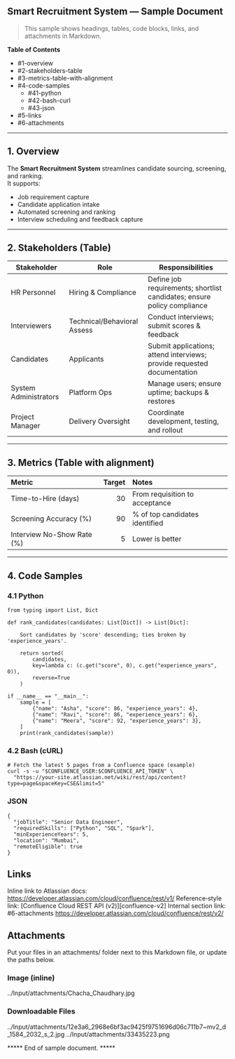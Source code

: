 ## Smart Recruitment System — Sample Document

> This sample shows headings, tables, code blocks, links, and attachments in Markdown.

**Table of Contents**
- #1-overview
- #2-stakeholders-table
- #3-metrics-table-with-alignment
- #4-code-samples
  - #41-python
  - #42-bash-curl
  - #43-json
- #5-links
- #6-attachments

---

## 1. Overview
The **Smart Recruitment System** streamlines candidate sourcing, screening, and ranking.  
It supports:
- Job requirement capture
- Candidate application intake
- Automated screening and ranking
- Interview scheduling and feedback capture

---

## 2. Stakeholders (Table)

| Stakeholder         | Role                          | Responsibilities                                                                 |
|---------------------|-------------------------------|----------------------------------------------------------------------------------|
| HR Personnel        | Hiring & Compliance           | Define job requirements; shortlist candidates; ensure policy compliance          |
| Interviewers        | Technical/Behavioral Assess   | Conduct interviews; submit scores & feedback                                     |
| Candidates          | Applicants                    | Submit applications; attend interviews; provide requested documentation          |
| System Administrators | Platform Ops               | Manage users; ensure uptime; backups & restores                                  |
| Project Manager     | Delivery Oversight            | Coordinate development, testing, and rollout                                     |

---

## 3. Metrics (Table with alignment)

| Metric                     | Target      | Notes                         |
|:---------------------------|------------:|:------------------------------|
| Time-to-Hire (days)        |          30 | From requisition to acceptance|
| Screening Accuracy (%)     |          90 | % of top candidates identified|
| Interview No-Show Rate (%) |           5 | Lower is better               |

---

## 4. Code Samples

### 4.1 Python

```
from typing import List, Dict

def rank_candidates(candidates: List[Dict]) -> List[Dict]:
    
    Sort candidates by 'score' descending; ties broken by 'experience_years'.
    
    return sorted(
        candidates,
        key=lambda c: (c.get("score", 0), c.get("experience_years", 0)),
        reverse=True
    )

if __name__ == "__main__":
    sample = [
        {"name": "Asha", "score": 86, "experience_years": 4},
        {"name": "Ravi", "score": 86, "experience_years": 6},
        {"name": "Meera", "score": 92, "experience_years": 3},
    ]
    print(rank_candidates(sample))
```
### 4.2 Bash (cURL)
```
# Fetch the latest 5 pages from a Confluence space (example)
curl -s -u "$CONFLUENCE_USER:$CONFLUENCE_API_TOKEN" \
  "https://your-site.atlassian.net/wiki/rest/api/content?type=page&spaceKey=CSE&limit=5"
```
### JSON
```
{
  "jobTitle": "Senior Data Engineer",
  "requiredSkills": ["Python", "SQL", "Spark"],
  "minExperienceYears": 5,
  "location": "Mumbai",
  "remoteEligible": true
}
```
## Links
Inline link to Atlassian docs: https://developer.atlassian.com/cloud/confluence/rest/v1/
Reference‑style link: [Confluence Cloud REST API (v2)][confluence-v2]
Internal section link: #6-attachments
https://developer.atlassian.com/cloud/confluence/rest/v2/

## Attachments
Put your files in an attachments/ folder next to this Markdown file, or update the paths below.

### Image (inline)
../Input/attachments/Chacha_Chaudhary.jpg

### Downloadable Files
../Input/attachments/12e3a6_2968e6bf3ac9425f9751696d06c711b7~mv2_d_1584_2032_s_2.jpg
../Input/attachments/33435223.png

***** End of sample document. *****
